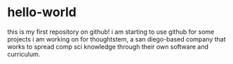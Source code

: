 # hello-world
this is my first repository on github! i am starting to use github for some projects i am working on for thoughtstem, a san diego-based company that works to spread comp sci knowledge through their own software and curriculum.
